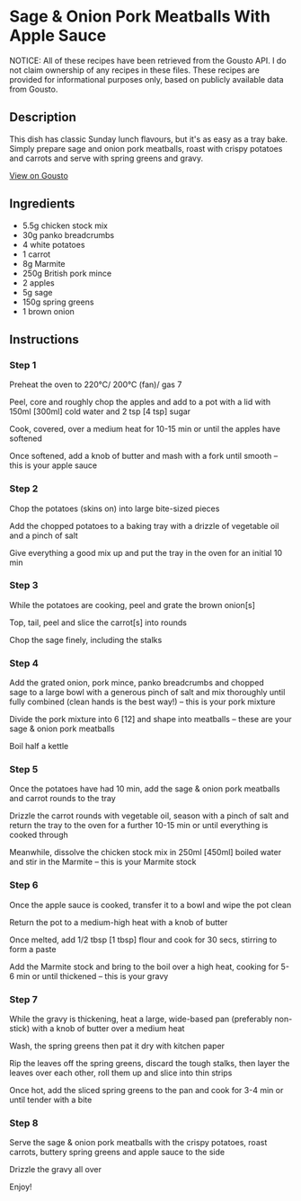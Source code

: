 # Sage & Onion Pork Meatballs With Apple Sauce

NOTICE: All of these recipes have been retrieved from the Gousto API. I do not claim ownership of any recipes in these files. These recipes are provided for informational purposes only, based on publicly available data from Gousto.

## Description

This dish has classic Sunday lunch flavours, but it's as easy as a tray bake. Simply prepare sage and onion pork meatballs, roast with crispy potatoes and carrots and serve with spring greens and gravy. 

[View on Gousto](https://www.gousto.co.uk/recipes/cookbook/sage-onion-pork-meatballs-with-apple-sauce)

## Ingredients

- 5.5g chicken stock mix
- 30g panko breadcrumbs
- 4 white potatoes
- 1 carrot
- 8g Marmite 
- 250g British pork mince
- 2 apples
- 5g sage
- 150g spring greens
- 1 brown onion

## Instructions


### Step 1

Preheat the oven to 220°C/ 200°C (fan)/ gas 7

Peel, core and roughly chop the apples and add to a pot with a lid with 150ml<span class="text-danger"> [300ml] </span>cold water and 2 tsp <span class="text-danger">[4 tsp]</span> sugar

Cook, covered, over a medium heat for 10-15 min or until the apples have softened

Once softened, add a knob of butter and mash with a fork until smooth – this is your apple sauce


### Step 2

Chop the potatoes (skins on) into large bite-sized pieces

Add the chopped potatoes to a baking tray with a drizzle of vegetable oil and a pinch of salt

Give everything a good mix up and put the tray in the oven for an initial 10 min


### Step 3

While the potatoes are cooking, peel and grate the brown onion<span class="text-danger">[s]</span>

Top, tail, peel and slice the carrot<span class="text-danger">[s]</span> into rounds

Chop the sage finely, including the stalks


### Step 4

Add the grated onion, pork mince, panko breadcrumbs and chopped sage to a large bowl with a generous pinch of salt and mix thoroughly until fully combined (clean hands is the best way!) – this is your pork mixture

Divide the pork mixture into 6 <span class="text-danger">[12]</span> and shape into meatballs – these are your sage & onion pork meatballs

Boil half a kettle


### Step 5

Once the potatoes have had 10 min, add the sage & onion pork meatballs and carrot rounds to the tray

Drizzle the carrot rounds with vegetable oil, season with a pinch of salt and return the tray to the oven for a further 10-15 min or until everything is cooked through

Meanwhile, dissolve the chicken stock mix in 250ml <span class="text-danger">[450ml]</span> boiled water and stir in the Marmite – this is your Marmite stock


### Step 6

Once the apple sauce is cooked, transfer it to a bowl and wipe the pot clean

Return the pot to a medium-high heat with a knob of butter

Once melted, add 1/2 tbsp <span class="text-danger">[1 tbsp]</span> flour and cook for 30 secs, stirring to form a paste

Add the Marmite stock and bring to the boil over a high heat, cooking for 5-6 min or until thickened – this is your gravy


### Step 7

While the gravy is thickening, heat a large, wide-based pan (preferably non-stick) with a knob of butter over a medium heat

Wash, the spring greens then pat it dry with kitchen paper  

Rip the leaves off the spring greens, discard the tough stalks, then layer the leaves over each other, roll them up and slice into thin strips

Once hot, add the sliced spring greens to the pan and cook for 3-4 min or until tender with a bite

### Step 8

Serve the sage & onion pork meatballs with the crispy potatoes, roast carrots, buttery spring greens and apple sauce to the side

Drizzle the gravy all over

Enjoy!

